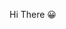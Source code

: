 Hi There 😀
<!--![Joon1313's github stats](https://github-readme-stats.vercel.app/api?username=Joon1313&show_icons=true&title_color=6483fd&bg_color=222222&text_color=dfdfdf&border_radius=15&hide_border=true)[![Joon1313's github stats](https://github-readme-stats.vercel.app/api/top-langs/?username=Joon1313&show_icons=true&hide_border=true&title_color=004386&icon_color=004386&layout=compact&theme=dark)](https://github.com/Joon1313)
-->
